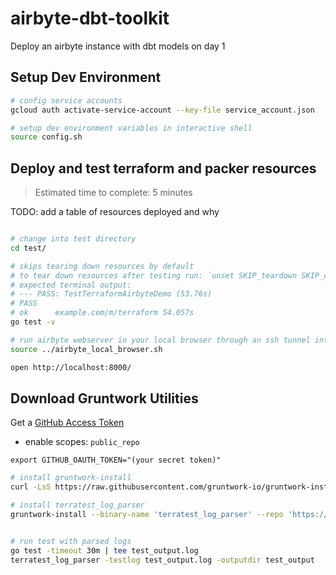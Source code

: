 # airbyte-dbt-toolkit

Deploy an airbyte instance with dbt models on day 1

## Setup Dev Environment

```bash
# config service accounts
gcloud auth activate-service-account --key-file service_account.json

# setup dev environment variables in interactive shell
source config.sh

```

## Deploy and test terraform and packer resources

> Estimated time to complete: 5 minutes

TODO: add a table of resources deployed and why

```bash

# change into test directory
cd test/

# skips tearing down resources by default
# to tear down resources after testing run: `unset SKIP_teardown SKIP_cleanup_image`
# expected terminal output:
# --- PASS: TestTerraformAirbyteDemo (53.76s)
# PASS
# ok      example.com/m/terraform 54.057s
go test -v

# run airbyte webserver in your local browser through an ssh tunnel into the airbyte virtual machine
source ../airbyte_local_browser.sh

open http://localhost:8000/

```

## Download Gruntwork Utilities

Get a [GitHub Access Token](https://docs.github.com/en/github/authenticating-to-github/creating-a-personal-access-token)

- enable scopes: `public_repo`

`export GITHUB_OAUTH_TOKEN="(your secret token)"`

```bash
# install gruntwork-install
curl -LsS https://raw.githubusercontent.com/gruntwork-io/gruntwork-installer/master/bootstrap-gruntwork-installer.sh | bash /dev/stdin --version v0.0.22

# install terratest_log_parser
gruntwork-install --binary-name 'terratest_log_parser' --repo 'https://github.com/gruntwork-io/terratest' --tag 'v0.13.13'


# run test with parsed logs
go test -timeout 30m | tee test_output.log
terratest_log_parser -testlog test_output.log -outputdir test_output

```
